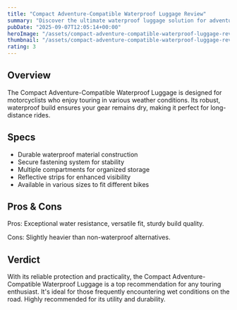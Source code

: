 ```yaml
---
title: "Compact Adventure-Compatible Waterproof Luggage Review"
summary: "Discover the ultimate waterproof luggage solution for adventure motorcyclists."
pubDate: "2025-09-07T12:05:14+00:00"
heroImage: "/assets/compact-adventure-compatible-waterproof-luggage-review-hero.jpg"
thumbnail: "/assets/compact-adventure-compatible-waterproof-luggage-review-thumb.jpg"
rating: 3
---
```


<h2>Overview</h2>
<p>The Compact Adventure-Compatible Waterproof Luggage is designed for motorcyclists who enjoy touring in various weather conditions. Its robust, waterproof build ensures your gear remains dry, making it perfect for long-distance rides.</p>
<h2>Specs</h2>
<ul>
  <li>Durable waterproof material construction</li>
  <li>Secure fastening system for stability</li>
  <li>Multiple compartments for organized storage</li>
  <li>Reflective strips for enhanced visibility</li>
  <li>Available in various sizes to fit different bikes</li>
</ul>
<h2>Pros & Cons</h2>
<p>Pros: Exceptional water resistance, versatile fit, sturdy build quality.</p>
<p>Cons: Slightly heavier than non-waterproof alternatives.</p>
<h2>Verdict</h2>
<p>With its reliable protection and practicality, the Compact Adventure-Compatible Waterproof Luggage is a top recommendation for any touring enthusiast. It's ideal for those frequently encountering wet conditions on the road. Highly recommended for its utility and durability.</p>